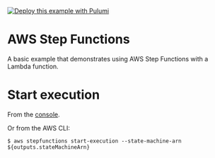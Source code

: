 [![Deploy this example with Pulumi](https://get.pulumi.com/new/button.svg)](https://app.pulumi.com/new)

# AWS Step Functions

A basic example that demonstrates using AWS Step Functions with a Lambda function.


# Start execution

From the [console](https://console.aws.amazon.com/states/home?region=us-west-2#/statemachines/view/${outputs.stateMachineArn}).

Or from the AWS CLI:
```console
$ aws stepfunctions start-execution --state-machine-arn ${outputs.stateMachineArn}
```
